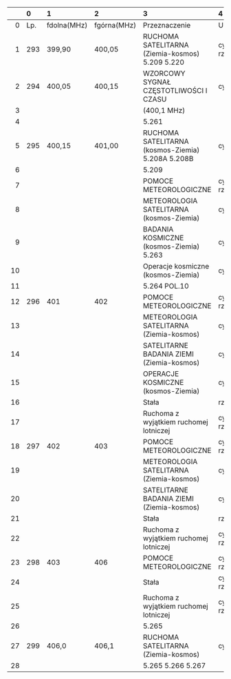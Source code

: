 |    | 0   | 1           | 2           | 3                                                 | 4               |
|---:|:----|:------------|:------------|:--------------------------------------------------|:----------------|
|  0 | Lp. | fdolna(MHz) | fgórna(MHz) | Przeznaczenie                                     | Użytkowanie     |
|  1 | 293 | 399,90      | 400,05      | RUCHOMA SATELITARNA (Ziemia-kosmos) 5.209 5.220   | cywilno-rządowe |
|  2 | 294 | 400,05      | 400,15      | WZORCOWY SYGNAŁ CZĘSTOTLIWOŚCI I CZASU            | cywilne         |
|  3 |     |             |             | (400,1 MHz)                                       |                 |
|  4 |     |             |             | 5.261                                             |                 |
|  5 | 295 | 400,15      | 401,00      | RUCHOMA SATELITARNA (kosmos-Ziemia) 5.208A 5.208B | cywilne         |
|  6 |     |             |             | 5.209                                             |                 |
|  7 |     |             |             | POMOCE METEOROLOGICZNE                            | cywilno-rządowe |
|  8 |     |             |             | METEOROLOGIA SATELITARNA (kosmos-Ziemia)          | cywilne         |
|  9 |     |             |             | BADANIA KOSMICZNE (kosmos-Ziemia) 5.263           | cywilne         |
| 10 |     |             |             | Operacje kosmiczne (kosmos-Ziemia)                | cywilne         |
| 11 |     |             |             | 5.264 POL.10                                      |                 |
| 12 | 296 | 401         | 402         | POMOCE METEOROLOGICZNE                            | cywilno-rządowe |
| 13 |     |             |             | METEOROLOGIA SATELITARNA (Ziemia-kosmos)          | cywilne         |
| 14 |     |             |             | SATELITARNE BADANIA ZIEMI (Ziemia-kosmos)         | cywilne         |
| 15 |     |             |             | OPERACJE KOSMICZNE (kosmos-Ziemia)                | cywilne         |
| 16 |     |             |             | Stała                                             | rządowe         |
| 17 |     |             |             | Ruchoma z wyjątkiem ruchomej lotniczej            | cywilno-rządowe |
| 18 | 297 | 402         | 403         | POMOCE METEOROLOGICZNE                            | cywilno-rządowe |
| 19 |     |             |             | METEOROLOGIA SATELITARNA (Ziemia-kosmos)          | cywilne         |
| 20 |     |             |             | SATELITARNE BADANIA ZIEMI (Ziemia-kosmos)         | cywilne         |
| 21 |     |             |             | Stała                                             | rządowe         |
| 22 |     |             |             | Ruchoma z wyjątkiem ruchomej lotniczej            | cywilno-rządowe |
| 23 | 298 | 403         | 406         | POMOCE METEOROLOGICZNE                            | cywilno-rządowe |
| 24 |     |             |             | Stała                                             | cywilno-rządowe |
| 25 |     |             |             | Ruchoma z wyjątkiem ruchomej lotniczej            | cywilno-rządowe |
| 26 |     |             |             | 5.265                                             |                 |
| 27 | 299 | 406,0       | 406,1       | RUCHOMA SATELITARNA (Ziemia-kosmos)               | cywilne         |
| 28 |     |             |             | 5.265 5.266 5.267                                 |                 |